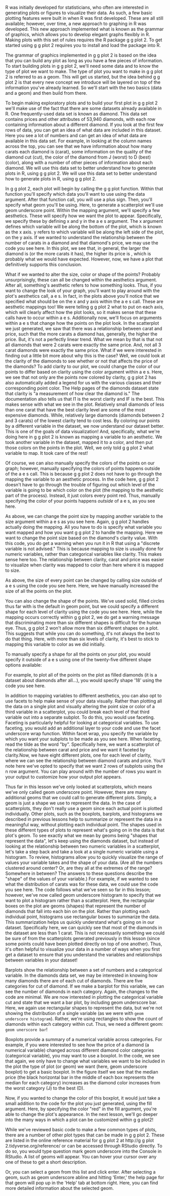 R was initially developed for statisticians, who often are interested in generating plots or figures to visualize their data. As such, a few basic plotting features were built in when R was first developed. These are all still available; however, over time, a new approach to graphing in R was developed. This new approach implemented what is known as the grammar of graphics, which allows you to develop elegant graphs flexibly in R. Making plots with this set of rules requires the R package g g plot 2. To get started using g g plot 2 requires you to install and load the package into R.

The grammar of graphics implemented in g g plot 2 is based on the idea that you can build any plot as long as you have a few pieces of information. To start building plots in g g plot 2, we'll need some data and to know the type of plot we want to make. The type of plot you want to make in g g plot 2 is referred to as a geom. This will get us started, but the idea behind g g plot 2 is that every new concept we introduce will be layered on top of the information you've already learned. So we'll start with the two basics (data and a geom) and then build from there.

To begin making exploratory plots and to build your first plot in g g plot 2 we'll make use of the fact that there are some datasets already available in R. One frequently-used data set is known as diamond. This data set contains prices and other attributes of 53,940 diamonds, with each row containing information about a different diamond. If you look at the first few rows of data, you can get an idea of what data are included in this dataset. Here you see a lot of numbers and can get an idea of what data are available in this data set. For example, in looking at the column names across the top, you can see that we have information about how many carats each diamond is (carat), some information on the quality of the diamond cut (cut), the color of the diamond from J (worst) to D (best) (color), along with a number of other pieces of information about each diamond. We will use this data set to better understand how to generate plots in R, using g g plot 2. We will use this data set to better understand how to generate plots in R, using g g plot 2.

In g g plot 2, each plot will begin by calling the g g plot function. Within that function you'll specify which data you'll want to use using the data argument. After that function call, you will use a plus sign. Then, you'll specify what geom you'll be using. Here, to generate a scatterplot we'll use geom underscore point. Within the mapping argument, we'll specify a few aesthetics. These will specify how we want the plot to appear. Specifically, we specify these by defining x and y in the a e s argument. The x argument defines which variable will be along the bottom of the plot, which is known as the x axis. y refers to which variable will be along the left side of the plot, on the y axis. If we wanted to understand the relationship between the number of carats in a diamond and that diamond's price, we may use the code you see here. In this plot, we see that, in general, the larger the diamond is (or the more carats it has), the higher its price is , which is probably what we would have expected. However, now, we have a plot that definitively supports this conclusion. 

What if we wanted to alter the size, color or shape of the points? Probably unsurprisingly, these can all be changed within the aesthetics argument. After all, something's aesthetic refers to how something looks. Thus, if you want to change the look of your graph, you'll want to play around with the plot's aesthetics call, a e s. In fact, in the plots above you'll notice that we specified what should be on the x and y axis within the a e s call. These are aesthetic mappings too! We were telling g g plot 2 what to put on each axis, which will clearly affect how the plot looks, so it makes sense that these calls have to occur within a e s. Additionally now, we'll focus on arguments within a e s that change how the points on the plot look. In the scatterplot we just generated, we saw that there was a relationship between carat and price, such that the more carats a diamond has, generally, the higher the price. But, it's not a perfectly linear trend. What we mean by that is that not all diamonds that were 2 carats were exactly the same price. And, not all 3 carat diamonds were exactly the same price. What if we were interested in finding out a little bit more about why this is the case? Well, we could look at the clarity of the diamonds to see whether or not that affects the price of the diamonds? To add clarity to our plot, we could change the color of our points to differ based on clarity using the color argument within a e s. Here, we see that not only are the points now colored by clarity, g g plot 2 has also automatically added a legend for us with the various classes and their corresponding point color. The Help pages of the diamonds dataset state that clarity is "a measurement of how clear the diamond is." The documentation also tells us that I1 is the worst clarity and IF is the best. This makes sense with what we see in the plot. Relatively small diamonds of less than one carat that have the best clarity level are some of the most expensive diamonds. While, relatively large diamonds (diamonds between 2 and 3 carats) of the lowest clarity tend to cost less. By coloring our points by a different variable in the dataset, we now understand our dataset better. This is one of the goals of data visualization! And, specifically, what we're doing here in g g plot 2 is known as mapping a variable to an aesthetic. We took another variable in the dataset, mapped it to a color, and then put those colors on the points in the plot. Well, we only told g g plot 2 what variable to map. It took care of the rest!

Of course, we can also manually specify the colors of the points on our graph; however, manually specifying the colors of points happens outside of the a e s call. This is because g g plot 2 does not have to go through the mapping the variable to an aesthetic process. In the code here, g g plot 2 doesn't have to go through the trouble of figuring out which level of the variable is going to be which color on the plot (the mapping to the aesthetic part of the process). Instead, it just colors every point red. Thus, manually specifying the color of your points happens _outside_ of a e s, as you see here.

As above, we can change the point size by mapping another variable to the size argument within a e s as you see here. Again, g g plot 2 handles actually doing the mapping. All you have to do is specify what variable you want mapped and how you want g g plot 2 to handle the mapping. Here we want to change the point size based on the diamond's clarity value. With this code, you do get a warning when you run it in R that using a "discrete variable is not advised." This is because mapping to size is usually done for numeric variables, rather than categorical variables like clarity. This makes sense here too. The relationship between clarity, carat and price was easier to visualize when clarity was mapped to color than here where it is mapped to size.

As above, the size of every point can be changed by calling size outside of a e s using the code you see here. Here, we have manually increased the size of all the points on the plot. 

You can also change the shape of the points. We've used solid, filled circles thus far with is the default in geom point, but we could specify a different shape for each level of clarity using the code you see here. Here, while the mapping occurs correctly within g g plot 2, we do get a warning message that discriminating more than six different shapes is difficult for the human eye. Thus, g g plot 2 won't allow more than six different shapes on a plot. This suggests that while you can do something, it's not always the best to do that thing. Here, with more than six levels of clarity, it's best to stick to mapping this variable to color as we did initially.

To manually specify a shape for all the points on your plot, you would specify it outside of a e s using one of the twenty-five different shape options available:

For example, to plot all of the points on the plot as filled diamonds (it is a dataset about diamonds after all...), you would specify shape '18' using the code you see here.

In addition to mapping variables to different aesthetics, you can also opt to use facets to help make sense of your data visually. Rather than plotting all the data on a single plot and visually altering the point size or color of a third variable in a scatterplot, you could break each level of that third variable out into a separate subplot. To do this, you would use faceting. Faceting is particularly helpful for looking at categorical variables. To use faceting, you would add an additional layer to your code and use the facet underscore wrap function. Within facet wrap, you specify the variable by which you want your subplots to be made as you see here. When faceting, read the tilde as the word "by". Specifically here, we want a scatterplot of the relationship between carat and price and we want it faceted  by clarity.Now, we have eight different plots, one for each level of clarity, where we can see the relationship between diamond carats and price. You'll note here we've opted to specify that we want 2 rows of subplots using the n row argument. You can play around with the number of rows you want in your output to customize how your output plot appears. 

Thus far in this lesson we've only looked at scatterplots, which means we've only called geom underscore point. However, there are many additional geoms that we could call to generate different plots. Simply, a geom is just a shape we use to represent the data. In the case of scatterplots, they don't really use a geom since each actual point is plotted individually. Other plots, such as the boxplots, barplots, and histograms we described in previous lessons help to summarize or represent the data in a meaningful way, without plotting each individual point. The shapes used in these different types of plots to represent what's going on in the data is that plot's geom. To see exactly what we mean by geoms being "shapes that represent the data", let's keep using the diamonds dataset, but instead of looking at the relationship between two numeric variables in a scatterplot, let's take a step back and take a look at a single numeric variable using a histogram. To review, histograms allow you to quickly visualize the range of values your variable takes and the shape of your data. (Are all the numbers clustered around center? Or, are they all at the extremes of the range? Somewhere in between? The answers to these questions describe the "shape" of the values of your variable.) For example, if we wanted to see what the distribution of carats was for these data, we could use the code you see here. The code follows what we've seen so far in this lesson; however, we've now called geom underscore histogram to specify that we want to plot a histogram rather than a scatterplot. Here, the rectangular boxes on the plot are geoms (shapes) that represent the number of diamonds that fall into each bin on the plot. Rather than plotting each individual point, histograms use rectangular boxes to summarize the data. This summarization helps us quickly understand what's going on in our dataset. Specifically here, we can quickly see that most of the diamonds in the dataset are less than 1 carat. This is not necessarily something we could be sure of from the scatterplots generated previously in this lesson (since some points could have been plotted directly on top of one another). Thus, it's often helpful to visualize your data in a number of ways when you first get a dataset to ensure that you understand the variables and relationships between variables in your dataset!

Barplots show the relationship between a set of numbers and a categorical variable. In the diamonds data set, we may be interested in knowing how many diamonds there are of each cut of diamonds. There are five categories for cut of diamond. If we make a barplot for this variable, we can see the number of diamonds in each category. Again, the changes to the code are minimal. We are now interested in plotting the categorical variable cut and state that we want a bar plot, by including geom underscore bar. Here, we again use rectangular shapes to represent the data, but we're not showing the distribution of a single variable (as we were with `geom underscore histogram`). Rather, we're using rectangles to show the count of diamonds within each category within cut. Thus, we need a different geom: `geom unerscore bar`!

Boxplots provide a summary of a numerical variable across categories. For example, if you were interested to see how the price of a diamond (a numerical variable) changed across different diamond color categories (categorical variable), you may want to use a boxplot. In the code, we see that again, we only have to change what variables we want to be included in the plot the type of plot (or geom) we want (here, geom underscore boxplot) to get a basic boxplot. In the figure itself we see that the median price (the black horizontal bar in the middle of each box represents the median for each category) increases as the diamond color increases from the worst category (J) to the best (D).

Now, if you wanted to change the color of this boxplot, it would just take a small addition to the code for the plot you just generated, using the fill argument. Here, by specifying the color "red" in the fill argument, you're able to change the plot's appearance. In the next lesson, we'll go deeper into the many ways in which a plot can be customized within g g plot2!

While we've reviewed basic code to make a few common types of plots, there are a number of other plot types that can be made in g g plot 2. These are listed in the online reference material for g g plot 2 at http://g g plot 2.tidyverse.org/reference/ or can be accessed through RStudio directly. To do so, you would type question mark geom underscore into the Console in RStudio. A list of geoms will appear. You can hover your cursor over any one of these to get a short description. 

Or, you can select a geom from this list and click enter. After selecting a geom, such as geom underscore abline and hitting 'Enter,' the help page for that geom will pop up in the 'Help' tab at bottom right. Here, you can find more detailed information about the selected geom.